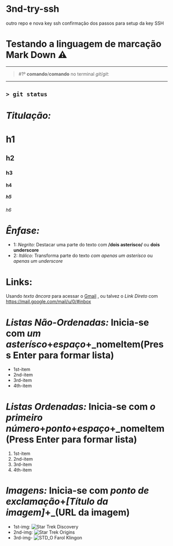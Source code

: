 # 3nd-try-ssh
outro repo e nova key ssh
confirmação dos passos para setup da key SSH

# Testando a linguagem de marcação __Mark Down__ ⚠️
---
> #1º **comando**/__comando__ no terminal _git_/*git*:
---
`> git status`
---
# _Titulação:_
# h1
## h2
### h3
#### h4
##### h5
###### h6

# _Ênfase:_
* 1: _Negrito:_ Destacar uma parte do texto com **/**dois asterísco**/** ou __dois underscore__
* 2: _Itálico:_ Transforma parte do texto *com apenas um asterísco* ou _apenas um underscore_

# Links:
Usando _texto âncora_ para acessar o [Gmail](https://mail.google.com/mail/u/0/#inbox) , ou talvez o 
_Link Direto_ com <https://mail.google.com/mail/u/0/#inbox>

# _Listas Não-Ordenadas:_ Inicia-se com _um asterísco_+_espaço_+_nomeItem(Press Enter para formar lista)
  * 1st-item
  * 2nd-item
  * 3rd-item
  * 4th-item

# _Listas Ordenadas:_ Inicia-se com _o primeiro número_+_ponto_+_espaço_+_nomeItem(Press Enter para formar lista)
  1. 1st-item
  2. 2nd-item
  3. 3rd-item
  4. 4th-item

# _Imagens:_ Inicia-se com _ponto de exclamação_+_[Título da imagem]_+_(URL da imagem)
  * 1st-img: ![Star Trek Discovery](C:\Users\Marcos\Pictures\Star_Trek_Icones_Legais\ehiic28tl6eutqfdn9eggkm51b-8ccab4a677fcf8ecadbbf5aa42c1a927.png)
  * 2nd-img: ![Star Trek Origins](‪)
  * 3rd-img- ![STD_O Farol Klingon]()
